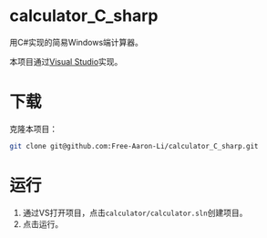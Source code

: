 # calculator_C_sharp
用C#实现的简易Windows端计算器。

本项目通过[Visual Studio](https://visualstudio.microsoft.com/zh-hans/)实现。

# 下载

克隆本项目：
```bash
git clone git@github.com:Free-Aaron-Li/calculator_C_sharp.git
```

# 运行

1. 通过VS打开项目，点击`calculator/calculator.sln`创建项目。
2. 点击运行。


